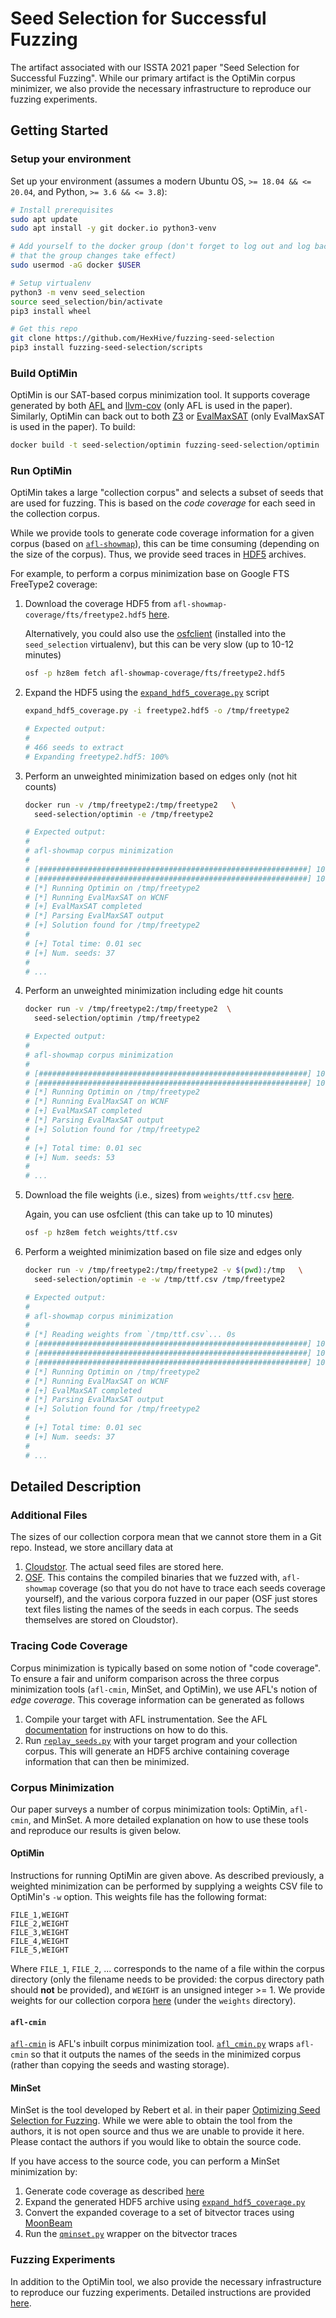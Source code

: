 # Seed Selection for Successful Fuzzing

The artifact associated with our ISSTA 2021 paper "Seed Selection for Successful
Fuzzing". While our primary artifact is the OptiMin corpus minimizer, we also
provide the necessary infrastructure to reproduce our fuzzing experiments.

## Getting Started

### Setup your environment

Set up your environment (assumes a modern Ubuntu OS, `>= 18.04 && <= 20.04`,
and Python, `>= 3.6 && <= 3.8`):

```bash
# Install prerequisites
sudo apt update
sudo apt install -y git docker.io python3-venv 

# Add yourself to the docker group (don't forget to log out and log back in so
# that the group changes take effect)
sudo usermod -aG docker $USER

# Setup virtualenv
python3 -m venv seed_selection
source seed_selection/bin/activate
pip3 install wheel

# Get this repo
git clone https://github.com/HexHive/fuzzing-seed-selection
pip3 install fuzzing-seed-selection/scripts
```

### Build OptiMin

OptiMin is our SAT-based corpus minimization tool.  It supports coverage
generated by both [AFL](https://github.com/google/AFL) and
[llvm-cov](https://llvm.org/docs/CommandGuide/llvm-cov.html) (only AFL is used
in the paper). Similarly, OptiMin can back out to both
[Z3](https://github.com/Z3Prover/z3) or
[EvalMaxSAT](https://github.com/FlorentAvellaneda/EvalMaxSAT) (only EvalMaxSAT
is used in the paper). To build:

```bash
docker build -t seed-selection/optimin fuzzing-seed-selection/optimin
```

### Run OptiMin

OptiMin takes a large "collection corpus" and selects a subset of seeds that are
used for fuzzing. This is based on the _code coverage_ for each seed in the
collection corpus.

While we provide tools to generate code coverage information for a given corpus
(based on [`afl-showmap`](https://github.com/google/AFL/blob/master/afl-showmap.c)),
this can be time consuming (depending on the size of the corpus). Thus, we
provide seed traces in [HDF5](https://en.wikipedia.org/wiki/Hierarchical_Data_Format)
archives.

For example, to perform a corpus minimization base on Google FTS FreeType2
coverage:

1. Download the coverage HDF5 from `afl-showmap-coverage/fts/freetype2.hdf5`
   [here](https://osf.io/hz8em).

   Alternatively, you could also use the
   [osfclient](https://osfclient.readthedocs.io/en/stable/) (installed into the
   `seed_selection` virtualenv), but this can be very slow (up to 10-12 minutes)

   ```bash
   osf -p hz8em fetch afl-showmap-coverage/fts/freetype2.hdf5
   ```
1. Expand the HDF5 using the
   [`expand_hdf5_coverage.py`](scripts/bin/expand_hdf5_coverage.py) script

   ```bash
   expand_hdf5_coverage.py -i freetype2.hdf5 -o /tmp/freetype2

   # Expected output:
   #
   # 466 seeds to extract
   # Expanding freetype2.hdf5: 100%
   ```
1. Perform an unweighted minimization based on edges only (not hit counts)

   ```bash
   docker run -v /tmp/freetype2:/tmp/freetype2   \
     seed-selection/optimin -e /tmp/freetype2

   # Expected output:
   #
   # afl-showmap corpus minimization
   #
   # [############################################################] 100% Reading seed coverage
   # [############################################################] 100% Generating clauses
   # [*] Running Optimin on /tmp/freetype2
   # [*] Running EvalMaxSAT on WCNF
   # [+] EvalMaxSAT completed
   # [*] Parsing EvalMaxSAT output
   # [+] Solution found for /tmp/freetype2
   # 
   # [+] Total time: 0.01 sec
   # [+] Num. seeds: 37
   #
   # ...
   ```
1. Perform an unweighted minimization including edge hit counts

   ```bash
   docker run -v /tmp/freetype2:/tmp/freetype2  \
     seed-selection/optimin /tmp/freetype2

   # Expected output:
   #
   # afl-showmap corpus minimization
   #
   # [############################################################] 100% Reading seed coverage
   # [############################################################] 100% Generating clauses
   # [*] Running Optimin on /tmp/freetype2
   # [*] Running EvalMaxSAT on WCNF
   # [+] EvalMaxSAT completed
   # [*] Parsing EvalMaxSAT output
   # [+] Solution found for /tmp/freetype2
   #
   # [+] Total time: 0.01 sec
   # [+] Num. seeds: 53
   #
   # ...
   ```
1. Download the file weights (i.e., sizes) from `weights/ttf.csv`
   [here](https://osf.io/hz8em).

   Again, you can use osfclient (this can take up to 10 minutes)

   ```bash
   osf -p hz8em fetch weights/ttf.csv
   ```
1. Perform a weighted minimization based on file size and edges only

   ```bash
   docker run -v /tmp/freetype2:/tmp/freetype2 -v $(pwd):/tmp   \
     seed-selection/optimin -e -w /tmp/ttf.csv /tmp/freetype2

   # Expected output:
   #
   # afl-showmap corpus minimization
   #
   # [*] Reading weights from `/tmp/ttf.csv`... 0s
   # [############################################################] 100% Calculating top
   # [############################################################] 100% Reading seed coverage
   # [############################################################] 100% Generating clauses
   # [*] Running Optimin on /tmp/freetype2
   # [*] Running EvalMaxSAT on WCNF
   # [+] EvalMaxSAT completed
   # [*] Parsing EvalMaxSAT output
   # [+] Solution found for /tmp/freetype2
   #
   # [+] Total time: 0.01 sec
   # [+] Num. seeds: 37
   #
   # ...
   ```

## Detailed Description

### Additional Files

The sizes of our collection corpora mean that we cannot store them in a Git
repo. Instead, we store ancillary data at

1. [Cloudstor](https://cloudstor.aarnet.edu.au/plus/s/7i8vPklNDO5RL5g). The
   actual seed files are stored here.
1. [OSF](https://osf.io/hz8em). This contains the compiled binaries that we
   fuzzed with, `afl-showmap` coverage (so that you do not have to trace each
   seeds coverage yourself), and the various corpora fuzzed in our paper (OSF
   just stores text files listing the names of the seeds in each corpus. The
   seeds themselves are stored on Cloudstor).

### Tracing Code Coverage

Corpus minimization is typically based on some notion of "code coverage". To
ensure a fair and uniform comparison across the three corpus minimization tools
(`afl-cmin`, MinSet, and OptiMin), we use AFL's notion of _edge coverage_. This
coverage information can be generated as follows

1. Compile your target with AFL instrumentation. See the AFL
   [documentation](https://lcamtuf.coredump.cx/afl/) for instructions on how to
   do this.
1. Run [`replay_seeds.py`](scripts/bin/replay_seeds.py) with your target program
   and your collection corpus. This will generate an HDF5 archive containing
   coverage information that can then be minimized.

### Corpus Minimization

Our paper surveys a number of corpus minimization tools: OptiMin, `afl-cmin`,
and MinSet. A more detailed explanation on how to use these tools and reproduce
our results is given below.

#### OptiMin

Instructions for running OptiMin are given above. As described previously, a
weighted minimization can be performed by supplying a weights CSV file to
OptiMin's `-w` option. This weights file has the following format:

```
FILE_1,WEIGHT
FILE_2,WEIGHT
FILE_3,WEIGHT
FILE_4,WEIGHT
FILE_5,WEIGHT
```

Where `FILE_1`, `FILE_2`, ... corresponds to the name of a file within the
corpus directory (only the filename needs to be provided: the corpus directory
path should **not** be provided), and `WEIGHT` is an unsigned integer >= 1. We
provide weights for our collection corpora [here](https://osf.io/hz8em/) (under
the `weights` directory).

#### `afl-cmin`

[`afl-cmin`](https://github.com/google/AFL/blob/master/afl-cmin) is AFL's
inbuilt corpus minimization tool. [`afl_cmin.py`](scripts/bin/afl_cmin.py) wraps
`afl-cmin` so that it outputs the names of the seeds in the minimized corpus
(rather than copying the seeds and wasting storage).

#### MinSet

MinSet is the tool developed by Rebert et al. in their paper [Optimizing Seed
Selection for Fuzzing](https://www.usenix.org/system/files/conference/usenixsecurity14/sec14-paper-rebert.pdf).
While we were able to obtain the tool from the authors, it is not open source
and thus we are unable to provide it here. Please contact the authors if you
would like to obtain the source code.

If you have access to the source code, you can perform a MinSet minimization by:

1. Generate code coverage as described [here](#tracing-code-coverage)
1. Expand the generated HDF5 archive using
   [`expand_hdf5_coverage.py`](scripts/bin/expand_hdf5_coverage.py)
1. Convert the expanded coverage to a set of bitvector traces using
   [MoonBeam](https://gitlab.anu.edu.au/lunar/moonbeam)
1. Run the [`qminset.py`](scripts/bin/qminset.py) wrapper on the bitvector
   traces

### Fuzzing Experiments

In addition to the OptiMin tool, we also provide the necessary infrastructure
to reproduce our fuzzing experiments. Detailed instructions are provided
[here](fuzzing/README.md).
